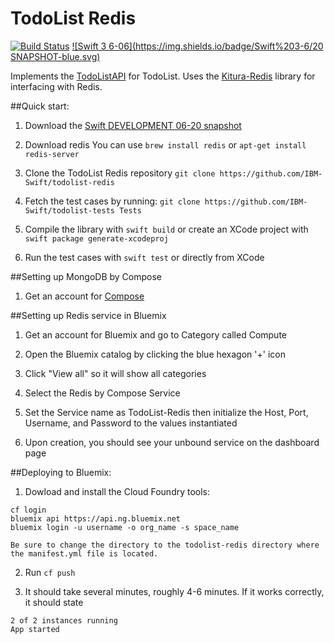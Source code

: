 # TodoList Redis

[![Build Status](https://travis-ci.org/IBM-Swift/TodoList-Redis.svg?branch=master)](https://travis-ci.org/IBM-Swift/TodoList-Redis)  [![Swift 3 6-06](https://img.shields.io/badge/Swift%203-6/20 SNAPSHOT-blue.svg)](https://swift.org/download/#snapshots)

Implements the [TodoListAPI](https://github.com/IBM-Swift/todolist-api) for TodoList. Uses the [Kitura-Redis](https://github.com/IBM-Swift/todolist-api) library for interfacing with Redis.

##Quick start:

1. Download the [Swift DEVELOPMENT 06-20 snapshot](https://swift.org/download/#snapshots)

2. Download redis
  You can use `brew install redis` or `apt-get install redis-server`

3. Clone the TodoList Redis repository
  `git clone https://github.com/IBM-Swift/todolist-redis`

4. Fetch the test cases by running:
  `git clone https://github.com/IBM-Swift/todolist-tests Tests`

5. Compile the library with `swift build` or create an XCode project with `swift package generate-xcodeproj`

6. Run the test cases with `swift test` or directly from XCode

##Setting up MongoDB by Compose

1. Get an account for [Compose](https://www.compose.com/redis/)

##Setting up Redis service in Bluemix

1. Get an account for Bluemix and go to Category called Compute

2. Open the Bluemix catalog by clicking the blue hexagon '+' icon

3. Click "View all" so it will show all categories

4. Select the Redis by Compose Service

5. Set the Service name as TodoList-Redis then initialize the Host, Port, Username, and Password to the values instantiated

6. Upon creation, you should see your unbound service on the dashboard page


##Deploying to Bluemix:

1. Dowload and install the Cloud Foundry tools:

  ```
  cf login
  bluemix api https://api.ng.bluemix.net
  bluemix login -u username -o org_name -s space_name
  ```

  ```
  Be sure to change the directory to the todolist-redis directory where the manifest.yml file is located.
  ```

2. Run ```cf push```

3. It should take several minutes, roughly 4-6 minutes. If it works correctly, it should state

  ```
  2 of 2 instances running
  App started
  ```
